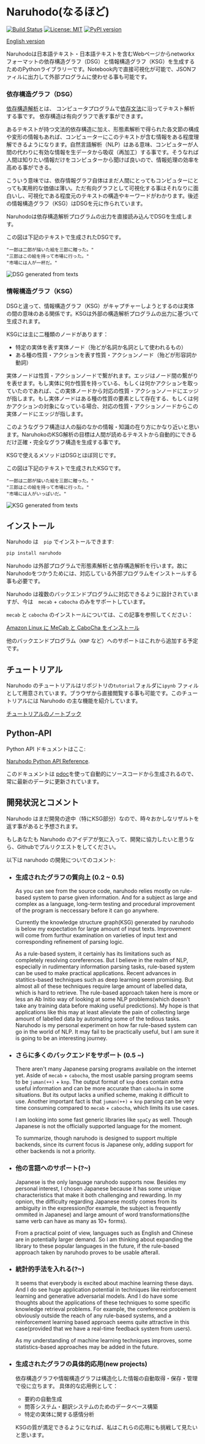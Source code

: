 # Naruhodo(なるほど)

[![Build Status](https://travis-ci.org/superkerokero/naruhodo.svg?branch=master)](https://travis-ci.org/superkerokero/naruhodo)
[![License: MIT](https://img.shields.io/badge/License-MIT-yellow.svg)](https://opensource.org/licenses/MIT)
[![PyPI version](https://badge.fury.io/py/naruhodo.svg)](https://badge.fury.io/py/naruhodo)

[English version](README.md)

Naruhodoは日本語テキスト・日本語テキストを含むWebページからnetworkxフォーマットの依存構造グラフ（DSG）と情報構造グラフ（KSG）を生成するためのPythonライブラリーです。Notebook内で直接可視化が可能で、JSONファィルに出力して外部プログラムに使わせる事も可能です。

### 依存構造グラフ（DSG）

[依存構造解析](https://web.stanford.edu/~jurafsky/slp3/14.pdf)とは、 コンピュータプログラムで[依存文法](https://en.wikipedia.org/wiki/Dependency_grammar)に沿ってテキスト解析する事です。
依存構造は有向グラフで表す事ができます。

あるテキストが持つ文法的依存構造に加え、形態素解析で得られた各文節の構成や変形の情報もあれば、コンピューターにこのテキストが含む情報をある程度理解できるようになります。自然言語解析（NLP）はある意味、コンピュターが人間の代わりに有効な情報を生データから吸収（再加工）する事です。そうなれば人間は知りたい情報だけをコンピュターから聞けば良いので、情報処理の効率を高める事ができる。

こういう意味では、依存情報グラフ自体はまだ人間にとってもコンピュターにとっても実用的な価値は薄い。ただ有向グラフとして可視化する事はそれなりに面白いし、可視化である程度元のテキストの構造やキーワードがわかります。後述の情報構造グラフ（KSG）はDSGを元に作られています。

Naruhodoは依存構造解析プログラムの出力を直接読み込んでDSGを生成します。 

この図は下記のテキストで生成されたDSGです。

```
"一郎は二郎が描いた絵を三郎に贈った。"
"三郎はこの絵を持って市場に行った。"
"市場には人が一杯だ。"
```

![DSG generated from texts](img/DSG_example.png)

### 情報構造グラフ（KSG）

DSGと違って、情報構造グラフ（KSG）がキャプチャーしようとするのは実体の間の意味のある関係です。KSGは外部の構造解析プログラムの出力に基づいて生成されます。

KSGには主に二種類のノードがあります：
* 特定の実体を表す実体ノード（殆どが名詞か名詞として使われるもの）
* ある種の性質・アクションを表す性質・アクションノード（殆どが形容詞か動詞）

実体ノードは性質・アクションノードで繋がれます。エッジはノード間の繋がりを表せます。もし実体に何か性質を持っている、もしくは何かアクションを取っていたのであれば、この実体ノードから対応の性質・アクションノードにエッジが指します。もし実体ノードはある種の性質の要素として存在する、もしくは何かアクションの対象になっている場合、対応の性質・アクションノードからこの実体ノードにエッジが指します。

このようなグラフ構造は人の脳のなかの情報・知識の在り方にかなり近いと思います。NaruhokoのKSG解析の目標は人間が読めるテキストから自動的にできるだけ正確・完全なグラフ構造を生成する事です。

KSGで使えるメソッドはDSGとほぼ同じです。

この図は下記のテキストで生成されたKSGです。

```
"一郎は二郎が描いた絵を三郎に贈った。"
"三郎はこの絵を持って市場に行った。"
"市場には人がいっぱいだ。"
```

![KSG generated from texts](img/KSG_example.png)

## インストール

Naruhodo は　`pip` でインストールできます:

```bash
pip install naruhodo
```

Naruhodo は外部プログラムで形態素解析と依存構造解析を行います。故にNaruhodoをつかうためには、対応している外部プログラムをインストールする事も必要です。

Naruhodo は複数のバックエンドプログラムに対応できるように設計されていますが、今は　`mecab` + `cabocha` のみをサポートしています。

`mecab` と `cabocha` のインストールについては、この記事を参照してください：

[Amazon Linux に MeCab と CaboCha をインストール](https://qiita.com/january108/items/85c80769ea870c190eaa)

他のバックエンドプログラム（`KNP` など）へのサポートはこれから追加する予定です。

## チュートリアル

Naruhodo のチュートリアルはリポジトリの`tutorial`フォルダに`ipynb` ファィルとして用意されています。ブラウザから直接閲覧する事も可能です。このチュートリアルには Naruhodo の主な機能を紹介しています。

[チュートリアルのノートブック](https://github.com/superkerokero/naruhodo/blob/master/tutorial/Tutorial.ipynb)

## Python-API

Python API ドキュメントはここ:

[Naruhodo Python API Reference](https://superkerokero.github.io/naruhodo).

このドキュメントは [pdoc](https://github.com/BurntSushi/pdoc)を使って自動的にソースコードから生成されるので、常に最新のデータに更新されています。

## 開発状況とコメント

Naruhodo はまだ開発の途中（特にKSG部分）なので、時々おかしなリザルトを返す事があると予想されます。

もしあなたも Naruhodo のアイデアが気に入って、開発に協力したいと思うなら、Githubでプルリクエストをしてください。

以下は naruhodo の開発についてのコメント:

* ### 生成されたグラフの質向上 (0.2 ~ 0.5)
    
    As you can see from the source code, naruhodo relies mostly on rule-based system to parse given information.
    And for a subject as large and complex as a language, long-term testing and procedural improvement of the program is neccessary before it can go anywhere.

    Currently the knowledge structure graph(KSG) generated by naruhodo is below my expectation for large amount of input texts. Improvement will come from furthur examination on varieties of input text and corresponding refinement of parsing logic.

    As a rule-based system, it certainly has its limitations such as completely resolving coreferences. But I believe in the realm of NLP, especially in rudimentary information parsing tasks, rule-based system can be used to make practical applications. Recent advances in statitics-based techniques such as deep learning seem promising. But almost all of these techniques require large amount of labelled data, which is hard to retrieve. The rule-based approach taken here is more or less an Ab Initio way of looking at some NLP problems(which doesn't take any training data before making useful predictions). My hope is that applications like this may at least alleviate the pain of collecting large amount of labelled data by automating some of the tedious tasks. Naruhodo is my personal experiment on how far rule-based system can go in the world of NLP. It may fail to be practically useful, but I am sure it is going to be an interesting journey.

* ### さらに多くのバックエンドをサポート (0.5 ~)
    
    There aren't many Japanese parsing programs available on the internet yet. Aside of `mecab` + `cabocha`, the most usable parsing program seems to be `juman(++)` + `knp`. The output format of `knp` does contain extra useful information and can be more accurate than `cabocha` in some situations. But its output lacks a unified scheme, making it difficult to use. Another important fact is that `juman(++)` + `knp` parsing can be very time consuming compared to `mecab` + `cabocha`, which limits its use cases.

    I am looking into some fast generic libraries like `spaCy` as well. Though Japanese is not the officially supported language for the moment. 

    To summarize, though naruhodo is designed to support multiple backends, since its current focus is Japanese only, adding support for other backends is not a priority.

* ### 他の言語へのサポート(?~)
    
    Japanese is the only language naruhodo supports now. Besides my personal interest, I chosen Japanese because it has some unique characteristics that make it both challenging and rewarding. In my opnion, the difficulty regarding Japanese mostly comes from its ambiguity in the expression(for example, the subject is frequently ommited in Japanese) and large amount of word transformations(the same verb can have as many as 10+ forms).

    From a practical point of view, languages such as English and Chinese are in potentially larger demand. So I am thinking about expanding the library to these popular languages in the future, if the rule-based approach taken by naruhodo proves to be usable afterall.

* ### 統計的手法を入れる(?~)
    
    It seems that everybody is excited about machine learning these days. And I do see huge application potential in techniques like reinforcement learning and generative adversarial models. And I do have some thoughts about the applications of these techniques to some specific knowledge retrieval problems. For example, the coreference problem is obviously outside the reach of any rule-based systems, and a reinforcement learning based approach seems quite attractive in this case(provided that we have a real-time feedback system from users).
    
    As my understanding of machine learning techniques improves, some statistics-based approaches may be added in the future.

* ### 生成されたグラフの具体的応用(new projects)
    
    依存構造グラフや情報構造グラフは構造化した情報の自動取得・保存・管理で役に立ちます。 具体的な応用例として： 
    * 要約の自動生成
    * 問答システム・翻訳システムのためのデータベース構築
    * 特定の実体に関する感情分析

    KSGの質が満足できるようになれば、私はこれらの応用にも挑戦して見たいと思います。

